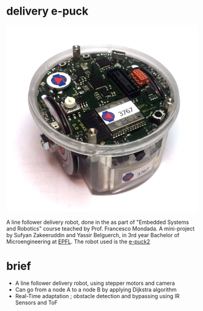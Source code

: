 # delivery e-puck
<img src="./e-puck.jpg"/>

A line follower delivery robot, done in the as part of "Embedded Systems and Robotics" course teached by Prof. Francesco Mondada. 
A mini-project by Sufyan Zakeeruddin and Yassir Belguerch, in 3rd year Bachelor of Microengineering at [EPFL](https://www.epfl.ch/).
The robot used is the [e-puck2](https://www.gctronic.com/doc/index.php/e-puck2)

# brief
- A line follower delivery robot, using stepper motors and camera
- Can go from a node A to a node B by applying Dijkstra algorithm
- Real-Time  adaptation ; obstacle detection and bypassing using IR Sensors and ToF
